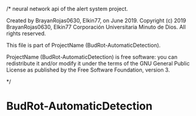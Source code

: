 /*
neural network api of the alert system project.

Created by BrayanRojas0630, Elkin77, on June 2019.
Copyright (c) 2019 BrayanRojas0630, Elkin77 Corporación Universitaria Minuto de Dios. All rights reserved.

This file is part of ProjectName (BudRot-AutomaticDetection).

ProjectName (BudRot-AutomaticDetection) is free software: you can redistribute it and/or modify it under the terms of the
GNU General Public License as published by the Free Software Foundation, version 3.

*/
# BudRot-AutomaticDetection


